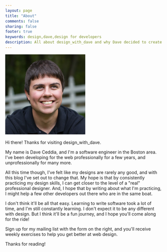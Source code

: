 ```yaml
---
layout: page
title: "About"
comments: false
sharing: false
footer: true
keywords: design,dave,design for developers
description: All about design_with_dave and why Dave decided to create it.
---
```


<img src="/images/me.jpg" class="about-image-of-me" />

Hi there! Thanks for visiting design_with_dave.

My name is Dave Ceddia, and I'm a software engineer in the Boston area. I've been developing for the web professionally for a few years, and unprofessionally for many more.

All this time though, I've felt like my designs are rarely any good, and with this blog I've set out to change that. My hope is that by consistently practicing my design skills, I can get closer to the level of a "real" professional designer. And, I hope that by writing about what I'm practicing, I might help a few other developers out there who are in the same boat.

I don't think it'll be all that easy. Learning to write software took a lot of time, and I'm still constantly learning. I don't expect it to be any different with design. But I think it'll be a fun journey, and I hope you'll come along for the ride!

Sign up for my mailing list with the form on the right, and you'll receive weekly exercises to help you get better at web design.

Thanks for reading!
